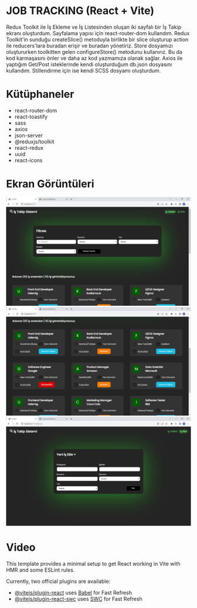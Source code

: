 # JOB TRACKING (React + Vite)

Redux Toolkit ile İş Ekleme ve İş Listesinden oluşan iki sayfalı bir İş Takip ekranı oluşturdum.
Sayfalama yapısı için react-router-dom kullandım. 
Redux Toolkit'in sunduğu createSlice() metoduyla birlikte bir slice oluşturup
action ile reducers'lara buradan erişir ve buradan yönetiriz.
Store dosyamızı oluştururken toolkitten gelen configureStore() metodunu kullanırız.
Bu da kod karmaşasını önler ve daha az kod yazmamıza olanak sağlar.
Axios ile yaptığım Get/Post isteklerinde kendi oluşturduğum db.json dosyasını kullandım.
Stillendirme için ise kendi SCSS dosyamı oluşturdum. 


# Kütüphaneler

- react-router-dom
- react-toastify
- sass
- axios
- json-server
- @reduxjs/toolkit
- react-redux
- uuid
- react-icons

# Ekran Görüntüleri

![](/public/images/jt-1.png)
![](/public/images/jt-2.png)
![](/public/images/jt-3.png)

# Video



This template provides a minimal setup to get React working in Vite with HMR and some ESLint rules.

Currently, two official plugins are available:

- [@vitejs/plugin-react](https://github.com/vitejs/vite-plugin-react/blob/main/packages/plugin-react/README.md) uses [Babel](https://babeljs.io/) for Fast Refresh
- [@vitejs/plugin-react-swc](https://github.com/vitejs/vite-plugin-react-swc) uses [SWC](https://swc.rs/) for Fast Refresh
